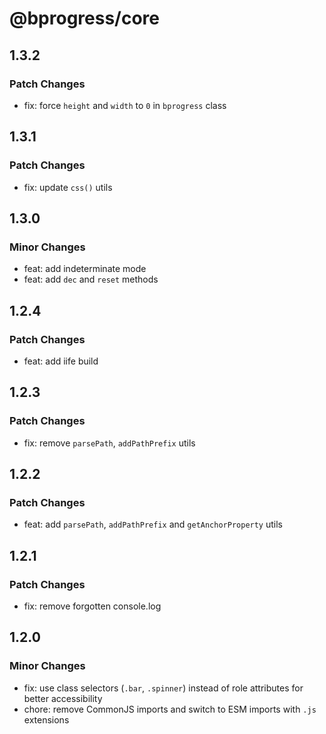 # @bprogress/core

## 1.3.2

### Patch Changes

- fix: force `height` and `width` to `0` in `bprogress` class

## 1.3.1

### Patch Changes

- fix: update `css()` utils

## 1.3.0

### Minor Changes

- feat: add indeterminate mode
- feat: add `dec` and `reset` methods

## 1.2.4

### Patch Changes

- feat: add iife build

## 1.2.3

### Patch Changes

- fix: remove `parsePath`, `addPathPrefix` utils

## 1.2.2

### Patch Changes

- feat: add `parsePath`, `addPathPrefix` and `getAnchorProperty` utils

## 1.2.1

### Patch Changes

- fix: remove forgotten console.log

## 1.2.0

### Minor Changes

- fix: use class selectors (`.bar`, `.spinner`) instead of role attributes for better accessibility
- chore: remove CommonJS imports and switch to ESM imports with `.js` extensions
